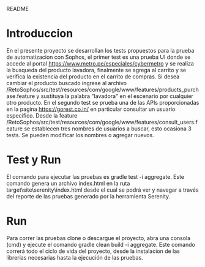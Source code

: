 README
# Introduccion
En el presente proyecto se desarrollan los tests propuestos para la prueba de automatizacion con Sophos, el primer test es una prueba UI donde se accede al portal https://www.metro.pe/especiales/cybermetro y se realiza la busqueda del producto lavadora, finalmente se agrega al carrito y se verifica la existencia del producto en el carrito de compras. Si desea cambiar el producto buscado ingrese al archivo /RetoSophos/src/test/resources/com/google/www/features/products_purchase.feature y sustituya la palabra "lavadora" en el escenario por cualquier otro producto.
En el segundo test se prueba una de las APIs proporcionadas en la pagina https://gorest.co.in/ en particular consultar un usuario especifico. Desde la feature /RetoSophos/src/test/resources/com/google/www/features/consult_users.feature se establecen tres nombres de usuarios a buscar, esto ocasiona 3 tests. Se pueden modificar los nombres o agregar nuevos.

# Test y Run
El comando para ejecutar las pruebas es gradle test -i aggregate. Este comando genera un archivo index.html en la ruta target\site\serenity\index.html desde el cual se podrá ver y navegar a través del reporte de las pruebas generado por la herramienta Serenity.

# Run 
Para correr las pruebas clone o descargue el proyecto, abra una consola (cmd) y ejecute el comando gradle clean build -i aggregate. Este comando correrá todo el ciclo de vida del proyecto, desde la instalacion de las librerias necesarias hasta la ejecución de las pruebas.
